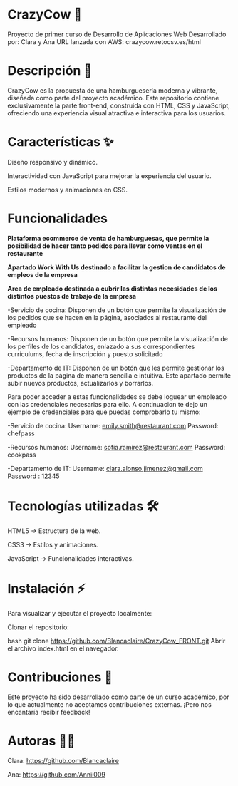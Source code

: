  # CrazyCow 🍔
Proyecto de primer curso de Desarrollo de Aplicaciones Web Desarrollado por: Clara y Ana 
URL lanzada con AWS: crazycow.retocsv.es/html

 # Descripción 📜
CrazyCow es la propuesta de una hamburguesería moderna y vibrante, diseñada como parte del proyecto académico. Este repositorio contiene exclusivamente la parte front-end, construida con HTML, CSS y JavaScript, ofreciendo una experiencia visual atractiva e interactiva para los usuarios.

 # Características ✨
Diseño responsivo y dinámico.

Interactividad con JavaScript para mejorar la experiencia del usuario.

Estilos modernos y animaciones en CSS.

# Funcionalidades 

<b>Plataforma ecommerce de venta de hamburguesas, que permite la posibilidad de hacer tanto pedidos para llevar como ventas en el restaurante

Apartado Work With Us destinado a facilitar la gestion de candidatos de empleos de la empresa

Area de empleado destinada a cubrir las distintas necesidades de los distintos puestos de trabajo de la empresa</b>

   -Servicio de cocina: Disponen de un botón que permite la visualización de los pedidos que se hacen en la página, asociados al restaurante del empleado
   
   -Recursos humanos: Disponen de un botón que permite la visualización de los perfiles de los candidatos, enlazado a sus correspondientes currículums, fecha de inscripción y puesto solicitado
   
   -Departamento de IT: Disponen de un botón que les permite gestionar los productos de la página de manera sencilla e intuitiva. Este apartado permite subir nuevos productos, actualizarlos y borrarlos.

Para poder acceder a estas funcionalidades se debe loguear un empleado con las credenciales necesarias para ello. A continuacion te dejo un ejemplo de credenciales para que puedas comprobarlo tu mismo:

   -Servicio de cocina: Username: emily.smith@restaurant.com Password: chefpass
   
   -Recursos humanos: Username: sofia.ramirez@restaurant.com Password: cookpass
   
   -Departamento de IT: Username: clara.alonso.jimenez@gmail.com Password : 12345

# Tecnologías utilizadas 🛠️
HTML5 → Estructura de la web.

CSS3 → Estilos y animaciones.

JavaScript → Funcionalidades interactivas.

# Instalación ⚡
Para visualizar y ejecutar el proyecto localmente:

Clonar el repositorio:

bash
git clone https://github.com/Blancaclaire/CrazyCow_FRONT.git
Abrir el archivo index.html en el navegador.

# Contribuciones 📝
Este proyecto ha sido desarrollado como parte de un curso académico, por lo que actualmente no aceptamos contribuciones externas. ¡Pero nos encantaría recibir feedback!

# Autoras 👩‍💻
Clara: https://github.com/Blancaclaire

Ana: https://github.com/Annii009

